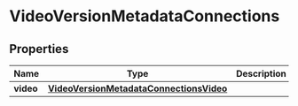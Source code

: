 

# VideoVersionMetadataConnections


## Properties

| Name | Type | Description | Notes |
|------------ | ------------- | ------------- | -------------|
|**video** | [**VideoVersionMetadataConnectionsVideo**](VideoVersionMetadataConnectionsVideo.md) |  |  |



